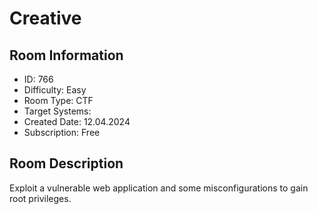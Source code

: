 ﻿# Creative

## Room Information
- ID: 766
- Difficulty: Easy
- Room Type: CTF
- Target Systems: 
- Created Date: 12.04.2024
- Subscription: Free

## Room Description
Exploit a vulnerable web application and some misconfigurations to gain root privileges.
